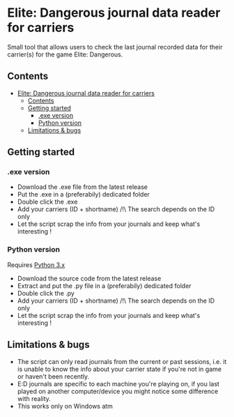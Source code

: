 # Elite: Dangerous journal data reader for carriers
Small tool that allows users to check the last journal recorded data for their carrier(s) for the game Elite: Dangerous.

## Contents
- [Elite: Dangerous journal data reader for carriers](#elite-dangerous-journal-data-reader-for-carriers)
    - [Contents](#contents)
    - [Getting started](#getting-started)
        - [.exe version](#exe-version)
        - [Python version](#python-version)
    - [Limitations & bugs](#limitations--bugs)

## Getting started

### .exe version

- Download the .exe file from the latest release
- Put the .exe in a (preferabily) dedicated folder
- Double click the .exe
- Add your carriers (ID + shortname) /!\ The search depends on the ID only
- Let the script scrap the info from your journals and keep what's interesting !

### Python version

Requires [Python 3.x](https://www.python.org/downloads/)
- Download the source code from the latest release
- Extract and put the .py file in a (preferabily) dedicated folder
- Double click the .py
- Add your carriers (ID + shortname) /!\ The search depends on the ID only
- Let the script scrap the info from your journals and keep what's interesting !

## Limitations & bugs

- The script can only read journals from the current or past sessions, i.e. it is unable to know the info about your carrier state if you're not in game or haven't been recently.
- E:D journals are specific to each machine you're playing on, if you last played on another computer/device you might notice some difference with reality.
- This works only on Windows atm